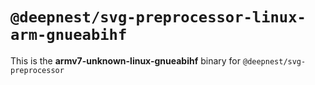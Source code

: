 # `@deepnest/svg-preprocessor-linux-arm-gnueabihf`

This is the **armv7-unknown-linux-gnueabihf** binary for `@deepnest/svg-preprocessor`
